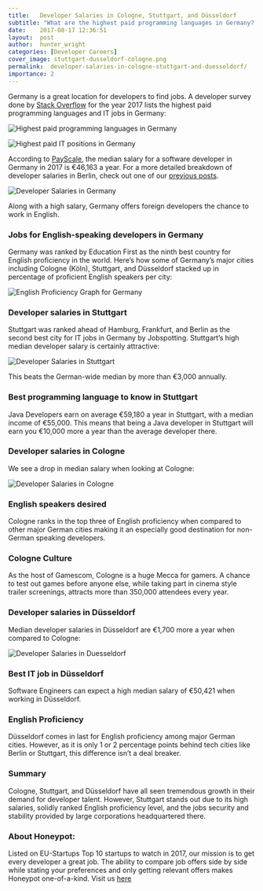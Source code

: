 ```yaml
---
title:   Developer Salaries in Cologne, Stuttgart, and Düsseldorf
subtitle: "What are the highest paid programming languages in Germany? What is the median salary for developers in Germany? And what are the average salaries for programmers based in Cologne, Stuttgart and Düsseldorf?"
date:    2017-08-17 12:36:51
layout:  post
author:  hunter_wright
categories: [Developer Careers]
cover_image: stuttgart-dusseldorf-cologne.png
permalink:  developer-salaries-in-cologne-stuttgart-and-duesseldorf/
importance: 2
---
```


Germany is a great location for developers to find jobs. A developer survey done by [Stack Overflow](https://www.quora.com/What-is-the-most-popular-programming-language-in-Berlin-or-Germany-Ruby-Node) for the year 2017 lists the highest paid programming languages and IT jobs in Germany:

<!--more--> 

![Highest paid programming languages in Germany](/assets/images/by-prog-language-salary.png)


![Highest paid IT positions in Germany](/assets/images/by-position-salary.png)

According to [PayScale](http://www.payscale.com/research/DE/Job=Software_Developer/Salary), the median salary for a software developer in Germany in 2017 is €46,163 a year. For a more detailed breakdown of developer salaries in Berlin, check out one of our [previous posts](https://blog.honeypot.io/how-much-does-a-developer-earn-in-berlin/). 

![Developer Salaries in Germany](/assets/images/dev-germany-median-salary.png)

Along with a high salary, Germany offers foreign developers the chance to work in English. 

### Jobs for English-speaking developers in Germany 

Germany was ranked by Education First as the ninth best country for English proficiency in the world. Here’s how some of Germany’s major cities including Cologne (Köln), Stuttgart, and Düsseldorf stacked up in percentage of proficient English speakers per city:

![English Proficiency Graph for Germany](/assets/images/english-proficiency-germany.png)

### Developer salaries in Stuttgart

Stuttgart was ranked ahead of Hamburg, Frankfurt, and Berlin as the second  best city for IT jobs in Germany by Jobspotting. Stuttgart’s high median developer salary is certainly attractive:

![Developer Salaries in Stuttgart](/assets/images/dev-stuttgart-median-salary.png)

This beats the German-wide median by more than €3,000 annually. 


### Best programming language to know in Stuttgart

Java Developers earn on average €59,180 a year in Stuttgart, with a median income of €55,000. This means that being a Java developer in Stuttgart will earn you €10,000 more a year than the average developer there.


### Developer salaries in Cologne

We see a drop in median salary when looking at Cologne:

![Developer Salaries in Cologne](/assets/images/dev-cologne-median-salary.png)

### English speakers desired

Cologne ranks in the top three of English proficiency when compared to other major German cities making it an especially good destination for non-German speaking developers.

### Cologne Culture

As the host of Gamescom, Cologne is a huge Mecca for gamers. A chance to test out games before anyone else, while taking part in cinema style trailer screenings, attracts more than 350,000 attendees every year.


### Developer salaries in Düsseldorf

Median developer salaries in Düsseldorf are €1,700 more a year when compared to Cologne:

![Developer Salaries in Duesseldorf](/assets/images/dev-duesseldorf-median-salary.png)

### Best IT job in Düsseldorf

Software Engineers can expect a high median salary of €50,421 when working in Düsseldorf. 

### English Proficiency 

Düsseldorf comes in last for English proficiency among major German cities. However, as it is only 1 or 2 percentage points behind tech cities like Berlin or Stuttgart, this difference isn’t a deal breaker. 


### Summary 

Cologne, Stuttgart, and Düsseldorf have all seen tremendous growth in their demand for developer talent. However, Stuttgart stands out due to its high salaries, solidly ranked English proficiency level, and the jobs security and stability provided by large corporations headquartered there. 


### About Honeypot: 

Listed on EU-Startups Top 10 startups to watch in 2017, our mission is to get every developer a great job. The ability to compare job offers side by side while stating your preferences and only getting relevant offers makes Honeypot one-of-a-kind. Visit us [here](https://www.honeypot.io/pages/how_it_works)




